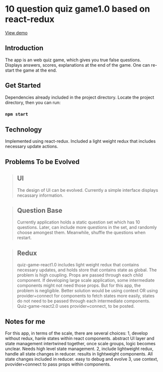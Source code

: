 # 10 question quiz game1.0 based on react-redux


[View demo](https://jimjimliu.github.io/10-question-quiz-game/)

## Introduction
The app is an web quiz game, which gives you true false questions.
Displays answers, scores, explanations at the end of the game.
One can re-start the game at the end.

## Get Started

Dependencies already included in the project directory.
Locate the project directory, then you can run:

### `npm start`

## Technology

Implemented using react-redux. Included a light weight redux that includes necessary update actions.

## Problems To be Evolved

> ## UI 
> The design of UI can be evolved. Currently a simple interface
> displays necassary information.
> 

> ## Question Base
> Currently application holds a static question set which
> has 10 questions. Later, can include more questions in the set, and
> randomly choose amongest them. Meanwhile, shuffle the questions when
> restart.

> ## Redux 
> quiz-game-react1.0 includes light weight redux that contains
> necessary updates, and holds store that contains state as global. The
> problem is high coupling. Props are passed through each child
> component. If developing large scale application, some intermediate
> components might not need those props. But for this app, the problem
> is negligible. Better solution would be using context OR using
> provider+connect for components to fetch states more easily, states do
> not need to be passed through each intermediate components.
> Quiz-game-react2.0 uses provider+connect, to be posted.

## Notes for me
For this app, in terms of the scale, there are several choices:
1, develop without redux, hanle states within react components. abstract UI layer and state management intertwined together, once scale groups, logic becomes unclear. Needs high level state management.
2, include lightweight redux, handle all state changes in reducer.  results in lightweight components. All state changes included in reducer. easy to debug and evolve
3, use context, pvovider+connect to pass props within components.


